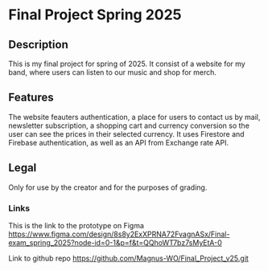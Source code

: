 # Final Project Spring 2025

## Description

This is my final project for spring of 2025. It consist of a website for my band, where users can listen to our music and shop for merch.

## Features

The website feauters authentication, a place for users to contact us by mail, newsletter subscription, a shopping cart and currency conversion so the user can see the prices in their selected currency.
It uses Firestore and Firebase authentication, as well as an API from Exchange rate API.

## Legal

Only for use by the creator and for the purposes of grading.

### Links

This is the link to the prototype on Figma
https://www.figma.com/design/8s8y2ExXPRNA72FvagnASx/Final-exam_spring_2025?node-id=0-1&p=f&t=QQhoWT7bz7sMyEtA-0

Link to github repo
https://github.com/Magnus-WO/Final_Project_v25.git
